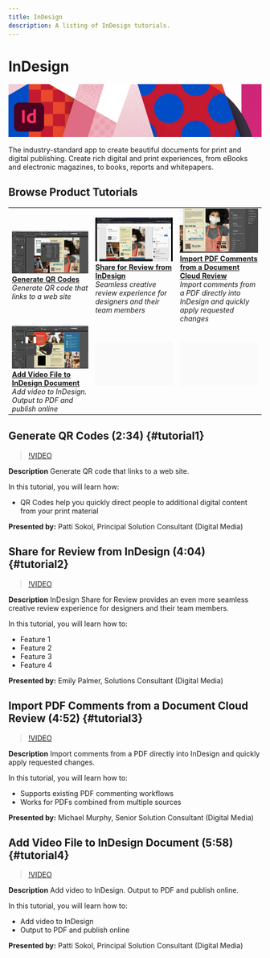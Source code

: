 ```yaml
---
title: InDesign
description: A listing of InDesign tutorials.
---
```


# InDesign

![Tutorial Hero Image](../assets/InDesign.jpg)

The industry-standard app to create beautiful documents for print and digital publishing. Create rich digital and print experiences, from eBooks and electronic magazines, to books, reports and whitepapers.

## Browse Product Tutorials

<table>
<tr>
 <td>
    <a href="indesign.md#tutorial1">
        <img alt="Generate QR Codes" src="../assets/InDesign_qrCodes_sokol_thumbnail.jpg" />
    </a>
    <div>
    <a href="indesign.md#tutorial1"><strong>Generate QR Codes</strong></a>
    </div>
    <em>Generate QR code that links to a web site</em>
    <br>
  </td>
  <td>
   <a href="indesign.md#tutorial2">
      <img alt="Share for Review from InDesign" src="../assets/indesign_shareforreview_palmer_thumbnail.jpg" />
   </a>
    <div>
   <a href="indesign.md#tutorial2"><strong>Share for Review from InDesign</strong></a>
    </div>
    <em>Seamless creative review experience for designers and their team members</em>
    <br>
  </td>
  <td>
    <a href="indesign.md#tutorial3">
        <img alt="Import PDF Comments from a Document 
Cloud Review" src="../assets/indesign_pdfcomments_murphy_thumbnail.jpg" />
    </a>
    <div>
    <a href="indesign.md#tutorial3"><strong>Import PDF Comments from a Document 
Cloud Review</strong></a>
    </div>
    <em>Import comments from a PDF directly into InDesign and quickly apply requested changes</em>
    <br>
  </td>
</tr>
<tr>
<td>
   <a href="indesign.md#tutorial4">
      <img alt="Add Video File to InDesign Document" src="../assets/indesign_video_sokol_thumbnail.jpg" />
   </a>
    <div>
   <a href="indesign.md#tutorial4"><strong>Add Video File to InDesign Document</strong></a>
    </div>
    <em>Add video to InDesign. Output to PDF and publish online</em>
    <br>
  </td>
 <td>
    <img alt="Spacer" src="../assets/Gray_thumbnail.png" />
    <div>
    <br>
 </td>
 <td>
    <img alt="Spacer" src="../assets/Gray_thumbnail.png" />
    <div>
    <br>
 </td>
</tr>
</table>

## Generate QR Codes (2:34) {#tutorial1}

>[!VIDEO](https://video.tv.adobe.com/v/326818?hidetitle=true)

**Description**
Generate QR code that links to a web site.

In this tutorial, you will learn how:
* QR Codes help you quickly direct people to additional digital content from your print material

**Presented by:**
Patti Sokol, Principal Solution Consultant (Digital Media)

## Share for Review from InDesign (4:04) {#tutorial2}

>[!VIDEO](https://video.tv.adobe.com/v/326824?hidetitle=true)

**Description**
InDesign Share for Review provides an even more seamless creative review experience for designers and their team members.

In this tutorial, you will learn how to:
* Feature 1
* Feature 2
* Feature 3
* Feature 4

**Presented by:**
Emily Palmer, Solutions Consultant (Digital Media)

## Import PDF Comments from a Document Cloud Review (4:52) {#tutorial3}

>[!VIDEO](https://video.tv.adobe.com/v/326959?hidetitle=true)

**Description**
Import comments from a PDF directly into InDesign and quickly apply requested changes.

In this tutorial, you will learn how to:
* Supports existing PDF commenting workflows
* Works for PDFs combined from multiple sources

**Presented by:**
Michael Murphy, Senior Solution Consultant (Digital Media)

## Add Video File to InDesign Document (5:58) {#tutorial4}

>[!VIDEO](https://video.tv.adobe.com/v/326757?hidetitle=true)

**Description**
Add video to InDesign. Output to PDF and publish online. 

In this tutorial, you will learn how to:
* Add video to InDesign 
* Output to PDF and publish online

**Presented by:**
Patti Sokol, Principal Solution Consultant (Digital Media)